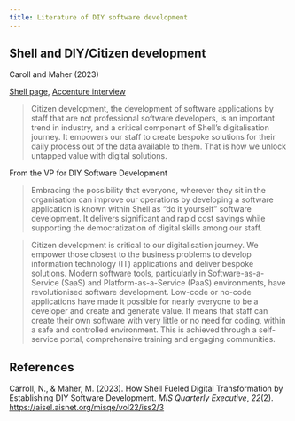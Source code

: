 ```yaml
---
title: Literature of DIY software development
---
```

## Shell and DIY/Citizen development

Caroll and Maher (2023)

[Shell page](https://www.shell.com/energy-and-innovation/digitalisation/news-room/do-it-yourself-software-development-the-power-is-in-your-hand.html), [Accenture interview](https://www.youtube.com/watch?v=-dbQ_pnpKrY)

> Citizen development, the development of software applications by staff that are not professional software developers, is an important trend in industry, and a critical component of Shell’s digitalisation journey. It empowers our staff to create bespoke solutions for their daily process out of the data available to them. That is how we unlock untapped value with digital solutions.

From the VP for DIY Software Development 

> Embracing the possibility that everyone, wherever they sit in the organisation can improve our operations by developing a software application is known within Shell as “do it yourself” software development. It delivers significant and rapid cost savings while supporting the democratization of digital skills among our staff.

> Citizen development is critical to our digitalisation journey. We empower those closest to the business problems to develop information technology (IT) applications and deliver bespoke solutions. Modern software tools, particularly in Software-as-a-Service (SaaS) and Platform-as-a-Service (PaaS) environments, have revolutionised software development. Low-code or no-code applications have made it possible for nearly everyone to be a developer and create and generate value. It means that staff can create their own software with very little or no need for coding, within a safe and controlled environment. This is achieved through a self-service portal, comprehensive training and engaging communities.

## References 

Carroll, N., & Maher, M. (2023). How Shell Fueled Digital Transformation by Establishing DIY Software Development. *MIS Quarterly Executive*, *22*(2). <https://aisel.aisnet.org/misqe/vol22/iss2/3>